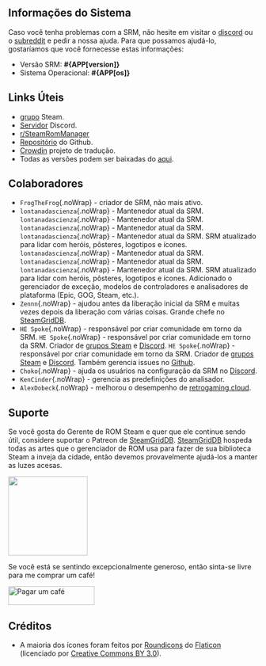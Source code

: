 ## Informações do Sistema

Caso você tenha problemas com a SRM, não hesite em visitar o [discord](https://discord.gg/bnSVJrz) ou o [subreddit](https://www.reddit.com/r/SteamRomManager/) e pedir a nossa ajuda. Para que possamos ajudá-lo, gostaríamos que você fornecesse estas informações:

* Versão SRM: **#{APP[version]}**
* Sistema Operacional: **#{APP[os]}**

## Links Úteis

* [grupo](https://steamcommunity.com/groups/steamrommanager) Steam.
* [Servidor](https://discord.gg/bnSVJrz) Discord.
* [r/SteamRomManager](https://www.reddit.com/r/SteamRomManager/)
* [Repositório](https://github.com/SteamGridDB/steam-rom-manager) do Github.
* [Crowdin](https://crowdin.com/project/steam-rom-manager) projeto de tradução.
* Todas as versões podem ser baixadas do [aqui](https://github.com/SteamGridDB/steam-rom-manager/releases).

## Colaboradores
* `FrogTheFrog`{.noWrap} - criador de SRM, não mais ativo.
* `lontanadascienza`{.noWrap} - Mantenedor atual da SRM. `lontanadascienza`{.noWrap} - Mantenedor atual da SRM. `lontanadascienza`{.noWrap} - Mantenedor atual da SRM. `lontanadascienza`{.noWrap} - Mantenedor atual da SRM. SRM atualizado para lidar com heróis, pôsteres, logotipos e ícones. `lontanadascienza`{.noWrap} - Mantenedor atual da SRM. `lontanadascienza`{.noWrap} - Mantenedor atual da SRM. `lontanadascienza`{.noWrap} - Mantenedor atual da SRM. SRM atualizado para lidar com heróis, pôsteres, logotipos e ícones. Adicionado o gerenciador de exceção, modelos de controladores e analisadores de plataforma (Epic, GOG, Steam, etc.).
* `Zennn`{.noWrap} - ajudou antes da liberação inicial da SRM e muitas vezes depois da liberação com várias coisas. Grande chefe no [SteamGridDB](https://www.steamgriddb.com/).
* `HE Spoke`{.noWrap} - responsável por criar comunidade em torno da SRM. `HE Spoke`{.noWrap} - responsável por criar comunidade em torno da SRM. Criador de [grupos Steam](https://steamcommunity.com/groups/steamrommanager) e [Discord](https://discord.gg/bnSVJrz). `HE Spoke`{.noWrap} - responsável por criar comunidade em torno da SRM. Criador de [grupos Steam](https://steamcommunity.com/groups/steamrommanager) e [Discord](https://discord.gg/bnSVJrz). Também gerencia issues no [Github](https://github.com/SteamGridDB/steam-rom-manager).
* `Choko`{.noWrap} - ajuda os usuários na configuração da SRM no [Discord](https://discord.gg/bnSVJrz).
* `KenCinder`{.noWrap} - gerencia as predefinições do analisador.
* `AlexDobeck`{.noWrap} - melhorou o desempenho de [retrogaming.cloud](https://retrogaming.cloud/).

## Suporte
Se você gosta do Gerente de ROM Steam e quer que ele continue sendo útil, considere suportar o Patreon de [SteamGridDB](https://www.steamgriddb.com/). [SteamGridDB](https://www.steamgriddb.com/) hospeda todas as artes que o gerenciador de ROM usa para fazer de sua biblioteca Steam a inveja da cidade, então devemos provavelmente ajudá-los a manter as luzes acesas.

<a href="https://www.patreon.com/steamgriddb">
    <img src="https://c5.patreon.com/external/logo/become_a_patron_button@2x.png" width="160">
</a>

Se você está se sentindo excepcionalmente generoso, então sinta-se livre para me comprar um café!

<a href="https://www.buymeacoffee.com/cbartondock" target="_blank">
  <img src="https://cdn.buymeacoffee.com/buttons/default-orange.png" alt="Pagar um café" height="38" width="174">
</a>

## Créditos

* A maioria dos ícones foram feitos por [Roundicons](https://www.flaticon.com/authors/roundicons) do [Flaticon](https://www.flaticon.com) (licenciado por [Creative Commons BY 3.0](https://creativecommons.org/licenses/by/3.0/)).
